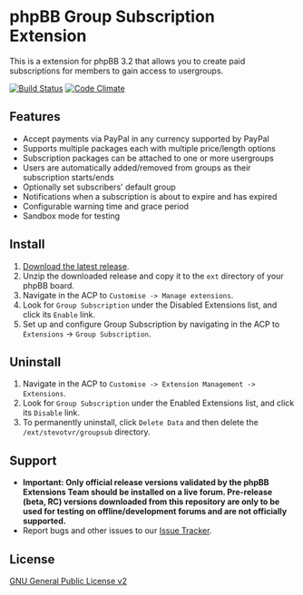 # phpBB Group Subscription Extension

This is a extension for phpBB 3.2 that allows you to create paid subscriptions for members to gain access to usergroups.

[![Build Status](https://travis-ci.org/stevotvr/phpbb-groupsub.svg)](https://travis-ci.org/stevotvr/phpbb-groupsub)
[![Code Climate](https://codeclimate.com/github/stevotvr/phpbb-groupsub/badges/gpa.svg)](https://codeclimate.com/github/stevotvr/phpbb-groupsub)

## Features

* Accept payments via PayPal in any currency supported by PayPal
* Supports multiple packages each with multiple price/length options
* Subscription packages can be attached to one or more usergroups
* Users are automatically added/removed from groups as their subscription starts/ends
* Optionally set subscribers' default group
* Notifications when a subscription is about to expire and has expired
* Configurable warning time and grace period
* Sandbox mode for testing

## Install

1. [Download the latest release](https://github.com/stevotvr/phpbb-groupsub/releases).
2. Unzip the downloaded release and copy it to the `ext` directory of your phpBB board.
3. Navigate in the ACP to `Customise -> Manage extensions`.
4. Look for `Group Subscription` under the Disabled Extensions list, and click its `Enable` link.
5. Set up and configure Group Subscription by navigating in the ACP to `Extensions` -> `Group Subscription`.

## Uninstall

1. Navigate in the ACP to `Customise -> Extension Management -> Extensions`.
2. Look for `Group Subscription` under the Enabled Extensions list, and click its `Disable` link.
3. To permanently uninstall, click `Delete Data` and then delete the `/ext/stevotvr/groupsub` directory.

## Support

* **Important: Only official release versions validated by the phpBB Extensions Team should be installed on a live forum. Pre-release (beta, RC) versions downloaded from this repository are only to be used for testing on offline/development forums and are not officially supported.**
* Report bugs and other issues to our [Issue Tracker](https://github.com/stevotvr/phpbb-groupsub/issues).

## License
[GNU General Public License v2](http://opensource.org/licenses/GPL-2.0)
